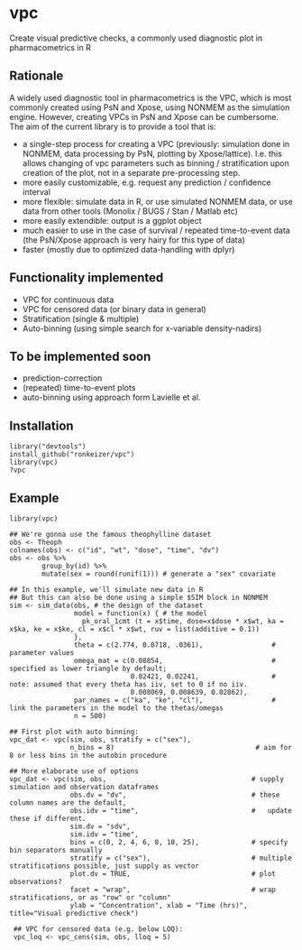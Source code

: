 vpc
===

Create visual predictive checks, a commonly used diagnostic plot in pharmacometrics in R 

## Rationale

A widely used diagnostic tool in pharmacometrics is the VPC, which is most commonly created using PsN and Xpose, using NONMEM as the simulation engine. However, creating VPCs in PsN and Xpose can be cumbersome. The aim of the current library is to provide a tool that is:

- a single-step process for creating a VPC (previously: simulation done in NONMEM, data processing by PsN, plotting by Xpose/lattice). I.e. this allows changing of vpc parameters such as binning / stratification upon creation of the plot, not in a separate pre-processing step. 
- more easily customizable, e.g. request any prediction / confidence interval
- more flexible: simulate data in R, or use simulated NONMEM data, or use data from other tools (Monolix / BUGS / Stan / Matlab etc)
- more easily extendible: output is a ggplot object
- much easier to use in the case of survival / repeated time-to-event data (the PsN/Xpose approach is very hairy for this type of data)
- faster (mostly due to optimized data-handling with dplyr)

## Functionality implemented

- VPC for continuous data
- VPC for censored data (or binary data in general)
- Stratification (single & multiple)
- Auto-binning (using simple search for x-variable density-nadirs)

## To be implemented soon

- prediction-correction
- (repeated) time-to-event plots
- auto-binning using approach form Lavielle et al.

## Installation

    library("devtools")
    install_github("ronkeizer/vpc")
    library(vpc)
    ?vpc
    
## Example

    library(vpc)

    ## We're gonna use the famous theophylline dataset
    obs <- Theoph
    colnames(obs) <- c("id", "wt", "dose", "time", "dv")
    obs <- obs %>%
            group_by(id) %>%  
            mutate(sex = round(runif(1))) # generate a "sex" covariate
    
    ## In this example, we'll simulate new data in R
    ## But this can also be done using a simple $SIM block in NONMEM
    sim <- sim_data(obs, # the design of the dataset
                    model = function(x) { # the model
                      pk_oral_1cmt (t = x$time, dose=x$dose * x$wt, ka = x$ka, ke = x$ke, cl = x$cl * x$wt, ruv = list(additive = 0.1))
                    }, 
                    theta = c(2.774, 0.0718, .0361),                 # parameter values
                    omega_mat = c(0.08854,                           # specified as lower triangle by default; 
                                  0.02421, 0.02241,                  # note: assumed that every theta has iiv, set to 0 if no iiv. 
                                  0.008069, 0.008639, 0.02862),      
                    par_names = c("ka", "ke", "cl"),                 # link the parameters in the model to the thetas/omegas
                    n = 500)
    
    ## First plot with auto binning:    
    vpc_dat <- vpc(sim, obs, stratify = c("sex"), 
                   n_bins = 8)                                   # aim for 8 or less bins in the autobin procedure

    ## More elaborate use of options
    vpc_dat <- vpc(sim, obs,                                    # supply simulation and observation dataframes
                   obs.dv = "dv",                               # these column names are the default,                           
                   obs.idv = "time",                            #   update these if different.
                   sim.dv = "sdv",
                   sim.idv = "time",
                   bins = c(0, 2, 4, 6, 8, 10, 25),             # specify bin separators manually
                   stratify = c("sex"),                         # multiple stratifications possible, just supply as vector
                   plot.dv = TRUE,                              # plot observations?
                   facet = "wrap",                              # wrap stratifications, or as "row" or "column"
                   ylab = "Concentration", xlab = "Time (hrs)", title="Visual predictive check")

     ## VPC for censored data (e.g. below LOQ):
     vpc_loq <- vpc_cens(sim, obs, lloq = 5)

